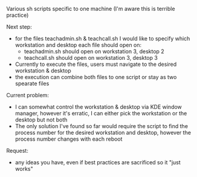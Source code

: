 Various sh scripts specific to one machine (I'm aware this is terrible practice)

Next step:
  - for the files teachadmin.sh & teachcall.sh I would like to specify which workstation and desktop each file should open on:
      - teachadmin.sh should open on workstation 3, desktop 2
      - teachcall.sh should open on workstation 3, desktop 3
  - Currently to execute the files, users must navigate to the desired workstation & desktop
  - the execution can combine both files to one script or stay as two spearate files

Current problem:
  - I can somewhat control the workstation & desktop via KDE window manager, however it's erratic, I can either pick the workstation or the desktop but not both
  - The only solution I've found so far would require the script to find the process number for the desired workstation and desktop, however the process number changes with each reboot

Request:
  - any ideas you have, even if best practices are sacrificed so it "just works"
